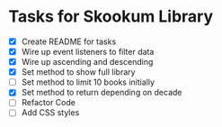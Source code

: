# Tasks for Skookum Library

- [x] Create README for tasks
- [x] Wire up event listeners to filter data
- [x] Wire up ascending and descending
- [x] Set method to show full library
- [ ] Set method to limit 10 books initially
- [x] Set method to return depending on decade
- [ ] Refactor Code
- [ ] Add CSS styles
